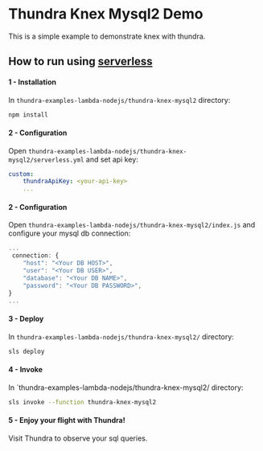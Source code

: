 # Thundra Knex Mysql2 Demo
This is a simple example to demonstrate knex with thundra.

## How to run using [serverless](https://serverless.com/)

#### 1 - Installation

In `thundra-examples-lambda-nodejs/thundra-knex-mysql2` directory:

```bash
npm install
```

#### 2 - Configuration

Open `thundra-examples-lambda-nodejs/thundra-knex-mysql2/serverless.yml` and set api key:

```yml
custom:
    thundraApiKey: <your-api-key>
    ...
```

#### 2 - Configuration

Open `thundra-examples-lambda-nodejs/thundra-knex-mysql2/index.js` and configure your mysql db connection:

```js
...
 connection: {
    "host": "<Your DB HOST>",
    "user": "<Your DB USER>",
    "database": "<Your DB NAME>",
    "password": "<Your DB PASSWORD>",
}
...
```

#### 3 - Deploy

In `thundra-examples-lambda-nodejs/thundra-knex-mysql2/` directory:

```bash
sls deploy
```

#### 4 - Invoke

In `thundra-examples-lambda-nodejs/thundra-knex-mysql2/ directory:

```bash
sls invoke --function thundra-knex-mysql2
```

#### 5 - Enjoy your flight with Thundra!

Visit Thundra to observe your sql queries.